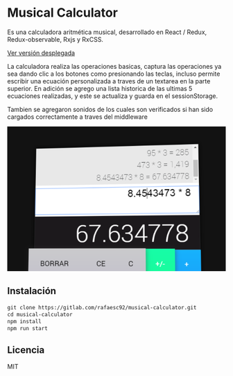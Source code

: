 # Musical Calculator

Es una calculadora aritmética musical, desarrollado en React / Redux, Redux-observable, Rxjs y RxCSS.

[Ver versión desplegada](http://rafaelescala.com/calculator/)

La calculadora realiza las operaciones basicas, captura las operaciones ya sea dando clic a los botones como presionando las teclas, incluso permite escribir una ecuación personalizada a traves de un textarea en la parte superior. En adición se agrego una lista historica de las ultimas 5 ecuaciones realizadas, y este se actualiza y guarda en el sessionStorage.

Tambien se agregaron sonidos de los cuales son verificados si han sido cargados correctamente a traves del middleware

![](./docs/image.png)

## Instalación

````
git clone https://gitlab.com/rafaesc92/musical-calculator.git
cd musical-calculator
npm install
npm run start
````

## Licencia

MIT
